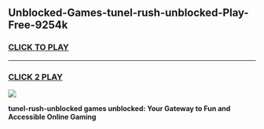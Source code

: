 
## Unblocked-Games-tunel-rush-unblocked-Play-Free-9254k
<h3>
<a href="https://premium76.site?title=tunel-rush-unblocked&ref=20M">CLICK TO PLAY</a></h3>
<hr>

<h3>
<a href="https://premium76.site?title=tunel-rush-unblocked&ref=20M">CLICK 2 PLAY</a>
  
</h3>

<a href="https://premium76.site?title=tunel-rush-unblocked&ref=19M"><img src="https://clearcache.store/games.png"></a>


**tunel-rush-unblocked games unblocked: Your Gateway to Fun and Accessible Online Gaming**
